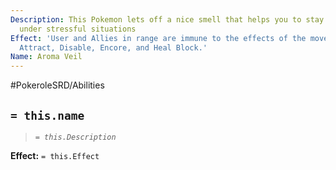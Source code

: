 ```yaml
---
Description: This Pokemon lets off a nice smell that helps you to stay relaxed even
  under stressful situations
Effect: 'User and Allies in range are immune to the effects of the moves: Taunt, Torment
  Attract, Disable, Encore, and Heal Block.'
Name: Aroma Veil
---
```


#PokeroleSRD/Abilities

## `= this.name`

> *`= this.Description`*

**Effect:** `= this.Effect`